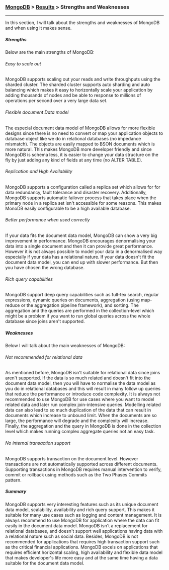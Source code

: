 


### [MongoDB](../MongoDB.md) > [Results](Results.md) > Strengths and Weaknesses
___

In this section, I will talk about the strengths and weaknesses of MongoDB and when using it makes sense.


##### Strengths 

Below are the main strengths of MongoDB:

###### Easy to scale out  

MongoDB supports scaling out your reads and write throughputs using the sharded cluster.  The sharded cluster supports auto sharding and auto balancing which makes it easy to horizontally scale your application by adding thousands of nodes and be able to response to millions of operations per second over a very large data set. 

 
###### Flexible document Data model

The especial document data model of MongoDB allows for more flexible designs since there is no need to convert or map your application objects to database object like we do in relational databases (no impedance mismatch). The objects are easily mapped to BSON documents which is more natural. This makes MongoDB more developer friendly and since MongoDB is schema less, it is easier to change your data structure on the fly by just adding any kind of fields at any time (no ALTER TABLE).


###### Replication and High Availability

MongoDB supports a configuration called a replica set which allows for for data redundancy, fault tolerance and disaster recovery. Additionally, MongoDB supports automatic failover process that takes place when the primary node in a replica set isn't accessible for some reasons. This makes MonoDB easily configurable to be a high available database.


###### Better performance when used correctly

If your data fits the document data model, MongoDB can show a very big improvement in performance. MongoDB encourages denormalising your data into a single document and then it can provide great performance. However it is not always possible to model your data in a denormalised way especially if your data has a relational nature. If your data doesn't fit the document data model,  you can end up with slower performance. But then you have chosen the wrong database. 

###### Rich query capabilities

MongoDB support deep query capabilities such as full-tex search, regular expressions, dynamic queries on documents, aggregation (using map-reduce or the aggregation pipeline framework), and sorting. The aggregation and the queries are performed in the collection-level which might be a problem if you want to run global queries across the whole database since joins aren't supported. 

##### Weaknesses 

Below I will talk about the main weaknesses of MongoDB:

###### Not recommended for relational data

As mentioned before, MongoDB isn't suitable for relational data since joins aren't supported. If the data is so much related and doesn't fit into the document data model, then you will have to normalise the data model as you do in relational databases and this will result in many follow up queries that reduce the performance or introduce code complexity. It is always not recommended to use MongoDB for use cases where you want to model related data and later run complex join-intensive queries. Modelling related data can also lead to so much duplication of the data that can result in documents which increase to unbound limit. When the documents are so large, the performance will degrade and the complexity will increase. Finally, the aggregation and the query in MongoDB is done in the collection level which makes running complex aggregate queries not an easy task.


###### No internal transaction support

MongoDB supports transaction on the document level. However transactions are not automatically supported across different documents. Supporting transactions in MongoDB requires manual intervention to verify, commit or rollback using methods such as the Two Phases Commits pattern. 

##### Summary

MongoDB supports very interesting features such as its unique document data model, scalability, availability and rich query support. This makes it suitable for many use cases such as logging and content management. It is always recommend to use MongoDB for application where the data can fit easily in the document data model. MongoDB isn't a replacement for relational databases, and doesn't support well applications having data with a relational nature such as social data. Besides, MongoDB is not recommended for applications that requires high transaction support such as the critical financial applications. MongoDB excels on applications that requires efficient horizontal scaling, high availability and flexible data model that makes developer's life more easy and at the same time having a data suitable for the document data model.
